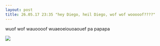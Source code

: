 ```yaml
---
layout: post
title: 26.05.17 23:35 "hey Diego, heil Diego, wof wof wooooof????"
---
```


wuof wof wauoooof wuaeoeiouoaouef pa papapa

![](http://diegocollado.net/preguntas/1.png)